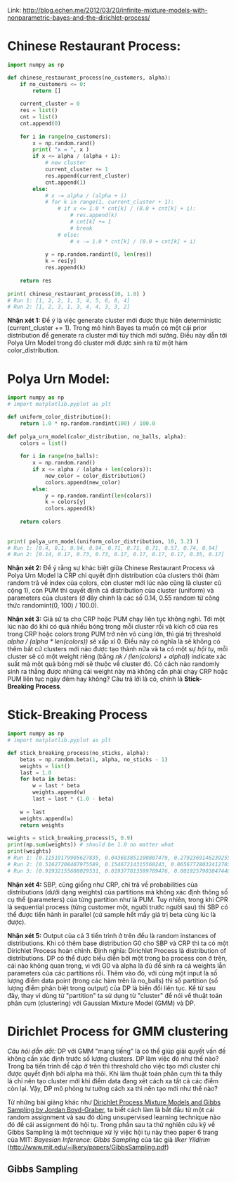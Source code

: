 Link: http://blog.echen.me/2012/03/20/infinite-mixture-models-with-nonparametric-bayes-and-the-dirichlet-process/

# Chinese Restaurant Process:

```python
import numpy as np

def chinese_restaurant_process(no_customers, alpha):
    if no_customers <= 0:
        return []
        
    current_cluster = 0
    res = list()
    cnt = list()
    cnt.append(0)
    
    for i in range(no_customers):
        x = np.random.rand()
        print( "x = ", x )
        if x <= alpha / (alpha + i):
            # new cluster
            current_cluster += 1
            res.append(current_cluster)
            cnt.append(1)
        else:
            # x -= alpha / (alpha + i)
            # for k in range(1, current_cluster + 1):
                # if x <= 1.0 * cnt[k] / (0.0 + cnt[k] + i):
                    # res.append(k)
                    # cnt[k] += 1
                    # break
                # else:
                    # x -= 1.0 * cnt[k] / (0.0 + cnt[k] + i)
                    
            y = np.random.randint(0, len(res))
            k = res[y]
            res.append(k)
            
    return res
    
print( chinese_restaurant_process(10, 1.0) )
# Run 1: [1, 2, 2, 1, 3, 4, 5, 6, 6, 4]
# Run 2: [1, 2, 3, 1, 3, 4, 4, 3, 3, 2]
```

**Nhận xét 1:** Để ý là việc generate cluster mới được thực hiện deterministic (current_cluster += 1). Trong mô hình Bayes ta muốn có một cái prior distribution để generate ra cluster mới tùy thích mới sướng. Điều này dẫn tới Polya Urn Model trong đó cluster mới được sinh ra từ một hàm color_distribution.

# Polya Urn Model: 

```python
import numpy as np
# import matplotlib.pyplot as plt

def uniform_color_distribution():
    return 1.0 * np.random.randint(100) / 100.0
    
def polya_urn_model(color_distribution, no_balls, alpha):
    colors = list()
    
    for i in range(no_balls):
        x = np.random.rand()
        if x <= alpha / (alpha + len(colors)):
            new_color = color_distribution()
            colors.append(new_color)
        else:
            y = np.random.randint(len(colors))
            k = colors[y]
            colors.append(k)
        
    return colors
    
    
print( polya_urn_model(uniform_color_distribution, 10, 3.2) )
# Run 1: [0.4, 0.1, 0.94, 0.94, 0.71, 0.71, 0.71, 0.57, 0.74, 0.94]
# Run 2: [0.14, 0.17, 0.73, 0.73, 0.17, 0.17, 0.17, 0.17, 0.35, 0.17]

```
**Nhận xét 2:** Để ý rằng sự khác biệt giữa Chinese Restaurant Process và Polya Urn Model là CRP chỉ quyết định distribution của clusters thôi (hàm random trả về index của colors, còn cluster mới lúc nào cũng là cluster cũ cộng 1), còn PUM thì quyết định cả distribution của cluster (uniform) và parameters của clusters (ở đây chính là các số 0.14, 0.55 random từ công thức randomint(0, 100) / 100.0).

**Nhận xét 3:** Giả sử ta cho CRP hoặc PUM chạy liên tục không nghỉ. Tới một lúc nào đó khi có quá nhiều bóng trong mỗi cluster rồi và kích cỡ của res trong CRP hoặc colors trong PUM trở nên vô cùng lớn, thì giá trị threshold *alpha / (alpha * len(colors))* sẽ xấp xỉ 0. Điều này có nghĩa là sẽ không có thêm bất cứ clusters mới nào được tạo thành nữa và ta có một sự *hội tụ*, mỗi cluster sẽ có một weight riêng (bằng *nk / (len(colors) + alpha)*) indicate xác suất mà một quả bóng mới sẽ thuộc về cluster đó. Có cách nào randomly sinh ra thẳng được những cái weight này mà không cần phải chạy CRP hoặc PUM liên tục ngày đêm hay không? Câu trả lời là có, chính là **Stick-Breaking Process**.

# Stick-Breaking Process
```python
import numpy as np
# import matplotlib.pyplot as plt

def stick_breaking_process(no_sticks, alpha):
    betas = np.random.beta(1, alpha, no_sticks - 1)
    weights = list()
    last = 1.0
    for beta in betas:
        w = last * beta
        weights.append(w)
        last = last * (1.0 - beta)
    
    w = last
    weights.append(w)
    return weights
    
weights = stick_breaking_process(5, 0.9)
print(np.sum(weights)) # should be 1.0 no matter what
print(weights)
# Run 1: [0.11519179905627835, 0.043693851100807479, 0.27923691462392553, 0.24671585739138038, 0.31516157782760829]
# Run 2: [0.51627208407975589, 0.15467214315560243, 0.065677280324127035, 0.0016998670346014386, 0.26167862540591313]
# Run 3: [0.91932155608029531, 0.019377813599789476, 0.0019257903047440459, 0.033467049442477158, 0.025907790572694014]
```

**Nhận xét 4:** SBP, cũng giống như CRP, chỉ trả về probabilities của distributions (dưới dạng weights) của partitions mà không xác định thông số cụ thể (parameters) của từng partition như là PUM. Tuy nhiên, trong khi CPR là sequential process (từng customer một, người trước người sau) thì SBP có thể được tiến hành in parallel (cứ sample hết mấy giá trị beta cùng lúc là được). 

**Nhận xét 5:** Output của cả 3 tiến trình ở trên đều là random instances of distributions. Khi có thêm base distribution G0 cho SBP và CRP thì ta có một Dirichlet Process hoàn chỉnh. Định nghĩa: Dirichlet Process là distribution of distributions. DP có thể được biểu diễn bởi một trong ba process con ở trên, cái nào không quan trọng, vì với G0 và alpha là đủ để sinh ra cả weights lẫn parameters của các partitions rồi. Thêm vào đó, với cùng một input là số lượng điểm data point (trong các hàm trên là no_balls) thì số partition (số lượng điểm phân biệt trong output) của DP là biến đổi liên tục. Kể từ sau đây, thay vì dùng từ "partition" ta sử dụng từ "cluster" để nói về thuật toán phân cụm (clustering) với Gaussian Mixture Model (GMM) và DP.

# Dirichlet Process for GMM clustering
*Câu hỏi dẫn dắt:* DP với GMM "mang tiếng" là có thể giúp giải quyết vấn đề không cần xác định trước số lượng clusters. DP làm việc đó như thế nào? Trong ba tiến trình đề cập ở trên thì threshold cho việc tạo mới cluster chỉ được quyết định bởi alpha mà thôi. Khi làm thuật toán phân cụm thì ta thấy là chỉ nên tạo cluster mới khi điểm data đang xét cách xa tất cả các điểm còn lại. Vậy, DP mô phỏng tư tưởng cách xa thì nên tạo mới như thế nào?

Từ những bài giảng khác như [Dirichlet Process Mixture Models and Gibbs Sampling by Jordan Boyd-Graber](https://www.youtube.com/watch?v=UTW530-QVxo&t=1216s), ta biết cách làm là bắt đầu từ một cái random assignment và sau đó dùng unsupervised learning technique nào đó để cái assignment đó hội tụ. Trong phần sau ta thử nghiên cứu kỹ về Gibbs Sampling là một technique xử lý việc hội tụ này theo paper 6 trang của MIT: *Bayesian Inference: Gibbs Sampling* của tác giả *Ilker Yildirim* (http://www.mit.edu/~ilkery/papers/GibbsSampling.pdf)

## Gibbs Sampling
